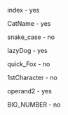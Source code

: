 index - yes

CatName - yes

snake_case - no

lazyDog - yes

quick_Fox - no

1stCharacter - no

operand2 - yes

BIG_NUMBER - no